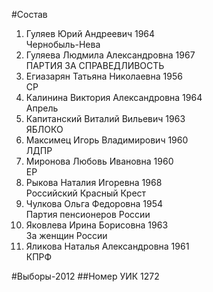 #Состав
1. Гуляев Юрий Андреевич 1964   
    Чернобыль-Нева
2. Гуляева Людмила Александровна 1967   
    ПАРТИЯ ЗА СПРАВЕДЛИВОСТЬ
3. Егиазарян Татьяна Николаевна 1956   
    СР
4. Калинина Виктория Александровна 1964   
    Апрель
5. Капитанский Виталий Вильевич 1963   
    ЯБЛОКО
6. Максимец Игорь Владимирович 1960   
    ЛДПР
7. Миронова Любовь Ивановна 1960   
    ЕР
8. Рыкова Наталия Игоревна 1968   
    Российский Красный Крест
9. Чулкова Ольга Федоровна 1954   
    Партия пенсионеров России
10. Яковлева Ирина Борисовна 1963   
    За женщин России
11. Яликова Наталья Александровна 1961   
    КПРФ

#Выборы-2012
##Номер УИК
1272
